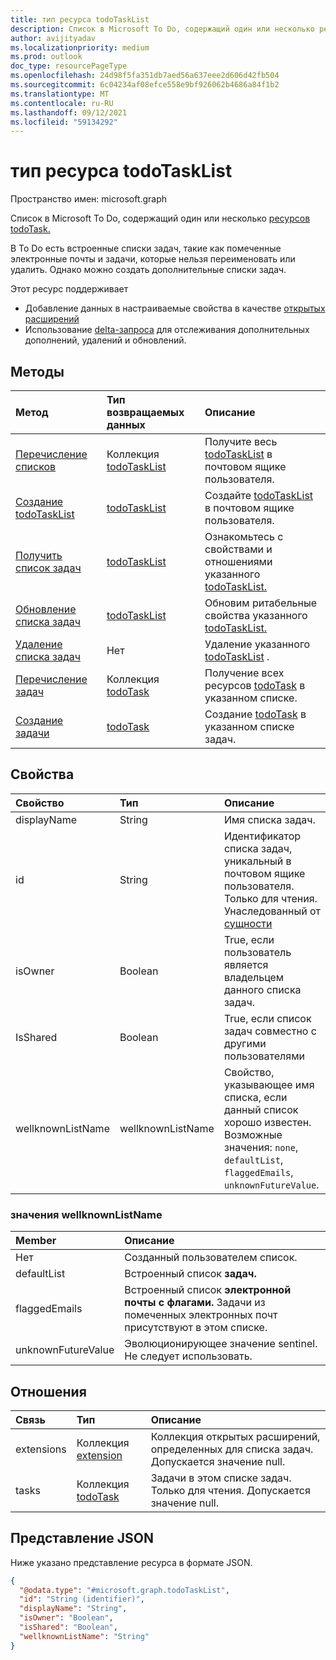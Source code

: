 ```yaml
---
title: тип ресурса todoTaskList
description: Список в Microsoft To Do, содержащий один или несколько ресурсов todoTask.
author: avijityadav
ms.localizationpriority: medium
ms.prod: outlook
doc_type: resourcePageType
ms.openlocfilehash: 24d98f5fa351db7aed56a637eee2d606d42fb504
ms.sourcegitcommit: 6c04234af08efce558e9bf926062b4686a84f1b2
ms.translationtype: MT
ms.contentlocale: ru-RU
ms.lasthandoff: 09/12/2021
ms.locfileid: "59134292"
---
```

# <a name="todotasklist-resource-type"></a>тип ресурса todoTaskList

Пространство имен: microsoft.graph

Список в Microsoft To Do, содержащий один или несколько [ресурсов todoTask.](./todotask.md) 

В To Do есть встроенные списки задач,  такие как помеченные  электронные почты и задачи, которые нельзя переименовать или удалить.  Однако можно создать дополнительные списки задач.

Этот ресурс поддерживает
* Добавление данных в настраиваемые свойства в качестве [открытых расширений](/graph/extensibility-overview)
* Использование [delta-запроса](/graph/delta-query-overview) для отслеживания дополнительных дополнений, удалений и обновлений.

## <a name="methods"></a>Методы
|Метод|Тип возвращаемых данных|Описание|
|:---|:---|:---|
|[Перечисление списков](../api/todo-list-lists.md) | Коллекция [todoTaskList](todotasklist.md) | Получите весь [todoTaskList](todotasklist.md) в почтовом ящике пользователя. |
|[Создание todoTaskList](../api/todo-post-lists.md) | [todoTaskList](todotasklist.md) | Создайте [todoTaskList](todotasklist.md) в почтовом ящике пользователя. |
|[Получить список задач](../api/todotasklist-get.md)|[todoTaskList](todotasklist.md)|Ознакомьтесь с свойствами и отношениями указанного [todoTaskList.](todotasklist.md)|
|[Обновление списка задач](../api/todotasklist-update.md)|[todoTaskList](todotasklist.md)| Обновим ритабельные свойства указанного [todoTaskList.](todotasklist.md)|
|[Удаление списка задач](../api/todotasklist-delete.md)|Нет| Удаление указанного [todoTaskList](todotasklist.md) .|
|[Перечисление задач](../api/todotasklist-list-tasks.md)|Коллекция [todoTask](todotask.md)|Получение всех ресурсов [todoTask](todotask.md) в указанном списке.|
|[Создание задачи](../api/todotasklist-post-tasks.md)|[todoTask](todotask.md)| Создание [todoTask](todotask.md) в указанном списке задач.|

## <a name="properties"></a>Свойства
|Свойство|Тип|Описание|
|:---|:---|:---|
|displayName|String|Имя списка задач.|
|id|String| Идентификатор списка задач, уникальный в почтовом ящике пользователя. Только для чтения. Унаследованный от [сущности](entity.md)|
|isOwner|Boolean| True, если пользователь является владельцем данного списка задач.|
|IsShared|Boolean| True, если список задач совместно с другими пользователями|
|wellknownListName|wellknownListName| Свойство, указывающее имя списка, если данный список хорошо известен. Возможные значения: `none`, `defaultList`, `flaggedEmails`, `unknownFutureValue`.|

### <a name="wellknownlistname-values"></a>значения wellknownListName
|Member|Описание|
|:---|:---|
|Нет| Созданный пользователем список.|
|defaultList| Встроенный список **задач.**|
|flaggedEmails| Встроенный список **электронной почты с флагами.** Задачи из помеченных электронных почт присутствуют в этом списке.|
|unknownFutureValue| Эволюционирующее значение sentinel. Не следует использовать.|

## <a name="relationships"></a>Отношения
|Связь|Тип|Описание|
|:---|:---|:---|
|extensions|Коллекция [extension](extension.md)| Коллекция открытых расширений, определенных для списка задач. Допускается значение null.|
|tasks|Коллекция [todoTask](todotask.md)|Задачи в этом списке задач. Только для чтения. Допускается значение null.|

## <a name="json-representation"></a>Представление JSON
Ниже указано представление ресурса в формате JSON.
<!-- {
  "blockType": "resource",
  "keyProperty": "id",
  "@odata.type": "microsoft.graph.todoTaskList",
  "baseType": "microsoft.graph.entity",
  "openType": false
}
-->
``` json
{
  "@odata.type": "#microsoft.graph.todoTaskList",
  "id": "String (identifier)",
  "displayName": "String",
  "isOwner": "Boolean",
  "isShared": "Boolean",
  "wellknownListName": "String"
}
```



